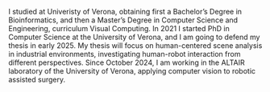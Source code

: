 I studied at Univeristy of Verona, obtaining first a Bachelor’s Degree in Bioinformatics, and then a Master’s Degree in Computer Science and Engineering, curriculum Visual Computing. In 2021 I started PhD in Computer Science at the University of Verona, and I am going to defend my thesis in early 2025. My thesis will focus on human-centered scene analysis in industrial environments, investigating human-robot interaction from different perspectives.
Since October 2024, I am working in the ALTAIR laboratory of the University of Verona, applying computer vision to robotic assisted surgery.

